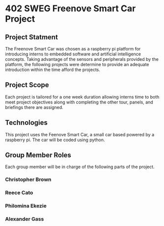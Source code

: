 # 402 SWEG Freenove Smart Car Project
## Project Statment
The Freenove Smart Car was chosen as a raspberry pi platform for introducing interns to embedded software and artificial intelligence concepts. Taking advantage of the sensors and peripherals provided by the platform, the following projects were determine to provide an adequate introduction within the time afford the projects. 
## Project Scope
Each project is tailored for a one week duration allowing interns time to both meet project objectives along with completing the other tour, panels, and briefings there are assigned.
## Technologies
This project uses the Feenove Smart Car, a small car based powered by a raspberry pi. The car will be coded using python.
## Group Member Roles
Each group member will be in charge of the following parts of the project.
### Christopher Brown
### Reece Cato
### Philomina Ekezie
### Alexander Gass
